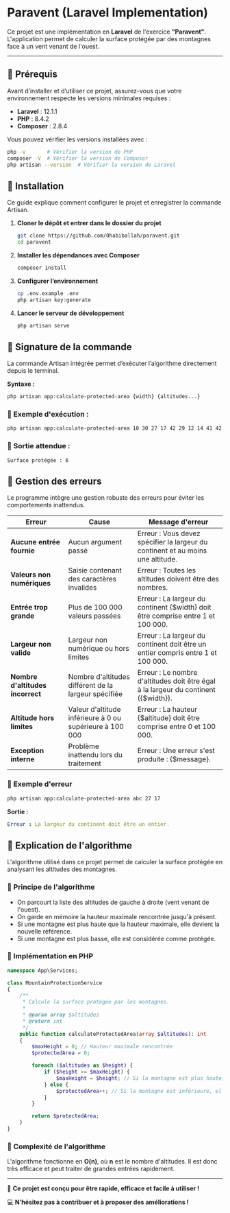 # Paravent (Laravel Implementation)

Ce projet est une implémentation en **Laravel** de l'exercice **"Paravent"**.  
L'application permet de calculer la surface protégée par des montagnes face à un vent venant de l'ouest.

---

## 📌 Prérequis  

Avant d’installer et d’utiliser ce projet, assurez-vous que votre environnement respecte les versions minimales requises :  
- **Laravel** : 12.1.1
- **PHP** : 8.4.2  
- **Composer** : 2.8.4  

Vous pouvez vérifier les versions installées avec :  
```bash
php -v       # Vérifier la version de PHP
composer -V  # Vérifier la version de Composer
php artisan --version  # Vérifier la version de Laravel
```

## 📌 Installation

Ce guide explique comment configurer le projet et enregistrer la commande Artisan.

1. **Cloner le dépôt et entrer dans le dossier du projet**
   ```bash
   git clone https://github.com/Ohabiballah/paravent.git
   cd paravent
   ```

2. **Installer les dépendances avec Composer**
   ```bash
   composer install
   ```

3. **Configurer l’environnement**
   ```bash
   cp .env.example .env
   php artisan key:generate
   ```

4. **Lancer le serveur de développement**
   ```bash
   php artisan serve
   ```

## 📌 Signature de la commande

La commande Artisan intégrée permet d’exécuter l’algorithme directement depuis le terminal.

**Syntaxe :**
```bash
php artisan app:calculate-protected-area {width} {altitudes...}
```

### 📌 Exemple d'exécution :
```bash
php artisan app:calculate-protected-area 10 30 27 17 42 29 12 14 41 42 42
```

### 📌 Sortie attendue :
```nginx
Surface protégée : 6
```

## 📌 Gestion des erreurs

Le programme intègre une gestion robuste des erreurs pour éviter les comportements inattendus.

| Erreur | Cause | Message d'erreur |
|--------|-------|------------------|
| **Aucune entrée fournie** | Aucun argument passé | Erreur : Vous devez spécifier la largeur du continent et au moins une altitude. |
| **Valeurs non numériques** | Saisie contenant des caractères invalides | Erreur : Toutes les altitudes doivent être des nombres. |
| **Entrée trop grande** | Plus de 100 000 valeurs passées | Erreur : La largeur du continent {$width} doit être comprise entre 1 et 100 000. |
| **Largeur non valide** | Largeur non numérique ou hors limites | Erreur : La largeur du continent doit être un entier compris entre 1 et 100 000. |
| **Nombre d'altitudes incorrect** | Nombre d'altitudes différent de la largeur spécifiée | Erreur : Le nombre d'altitudes doit être égal à la largeur du continent ({$width}). |
| **Altitude hors limites** | Valeur d'altitude inférieure à 0 ou supérieure à 100 000 | Erreur : La hauteur {$altitude} doit être comprise entre 0 et 100 000. |
| **Exception interne** | Problème inattendu lors du traitement | Erreur : Une erreur s'est produite : {$message}. |

### 📌 Exemple d'erreur

```bash
php artisan app:calculate-protected-area abc 27 17
```

**Sortie :**
```yaml
Erreur : La largeur du continent doit être un entier.
```

## 📌 Explication de l'algorithme

L'algorithme utilisé dans ce projet permet de calculer la surface protégée en analysant les altitudes des montagnes.

### 📝 Principe de l'algorithme
- On parcourt la liste des altitudes de gauche à droite (vent venant de l'ouest).
- On garde en mémoire la hauteur maximale rencontrée jusqu'à présent.
- Si une montagne est plus haute que la hauteur maximale, elle devient la nouvelle référence.
- Si une montagne est plus basse, elle est considérée comme protégée.

### 📂 Implémentation en PHP

```php
namespace App\Services;

class MountainProtectionService
{
    /**
     * Calcule la surface protégée par les montagnes.
     *
     * @param array $altitudes
     * @return int
     */
    public function calculateProtectedArea(array $altitudes): int
    {
        $maxHeight = 0; // Hauteur maximale rencontrée
        $protectedArea = 0;

        foreach ($altitudes as $height) {
            if ($height >= $maxHeight) {
                $maxHeight = $height; // Si la montagne est plus haute, on met à jour la hauteur maximale
            } else {
                $protectedArea++; // Si la montagne est inférieure, elle est protégée
            }
        }

        return $protectedArea;
    }
}
```

### 📝 Complexité de l'algorithme
L'algorithme fonctionne en **O(n)**, où **n** est le nombre d'altitudes. Il est donc très efficace et peut traiter de grandes entrées rapidement.

---

🚀 **Ce projet est conçu pour être rapide, efficace et facile à utiliser !**

💻 **N’hésitez pas à contribuer et à proposer des améliorations !**

